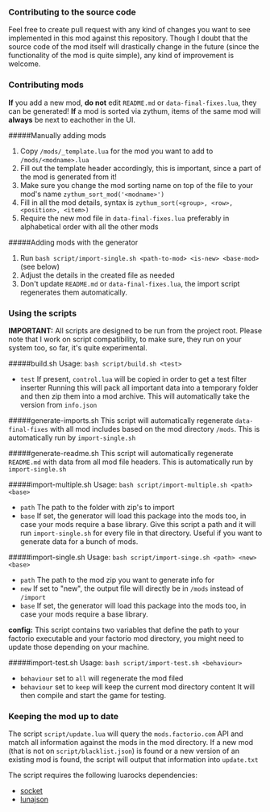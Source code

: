 ### Contributing to the source code
Feel free to create pull request with any kind of changes you want to see implemented in this mod against this repository. Though I doubt that the source code of the mod itself will drastically change in the future (since the functionality of the mod is quite simple), any kind of improvement is welcome.

### Contributing mods 
**If** you add a new mod, **do not** edit `README.md` or `data-final-fixes.lua`, they can be generated!
**If** a mod is sorted via zythum, items of the same mod will **always** be next to eachother in the UI.

#####Manually adding mods
1. Copy `/mods/_template.lua` for the mod you want to add to `/mods/<modname>.lua`
2. Fill out the template header accordingly, this is important, since a part of the mod is generated from it!
2. Make sure you change the mod sorting name on top of the file to your mod's name `zythum_sort_mod('<modname>')`
3. Fill in all the mod details, syntax is `zythum_sort(<group>, <row>, <position>, <item>)`
3. Require the new mod file in `data-final-fixes.lua` preferably in alphabetical order with all the other mods

#####Adding mods with the generator
1. Run `bash script/import-single.sh <path-to-mod> <is-new> <base-mod>` (see below)
2. Adjust the details in the created file as needed
3. Don't update `README.md` or `data-final-fixes.lua`, the import script regenerates them automatically.

### Using the scripts
**IMPORTANT:** All scripts are designed to be run from the project root. Please note that I work on script compatibility, to make sure, they run on your system too, so far, it's quite experimental.

#####build.sh
Usage: `bash script/build.sh <test>`    
- `test` If present, `control.lua` will be copied in order to get a test filter inserter
Running this will pack all important data into a temporary folder and then zip them into a mod archive. This will automatically take the version from `info.json`

#####generate-imports.sh
This script will automatically regenerate `data-final-fixes` with all mod includes based on the mod directory `/mods`. This is automatically run by `import-single.sh`

#####generate-readme.sh
This script will automatically regenerate `README.md` with data from all mod file headers. This is automatically run by `import-single.sh`

#####import-multiple.sh
Usage: `bash script/import-multiple.sh <path> <base>`    
- `path` The path to the folder with zip's to import
- `base` If set, the generator will load this package into the mods too, in case your mods require a base library.
Give this script a path and it will run `import-single.sh` for every file in that directory. Useful if you want to generate data for a bunch of mods.

#####import-single.sh
Usage: `bash script/import-singe.sh <path> <new> <base>`
- `path` The path to the mod zip you want to generate info for
- `new` If set to "new", the output file will directly be in `/mods` instead of `/import`
- `base` If set, the generator will load this package into the mods too, in case your mods require a base library.

**config:** This script contains two variables that define the path to your factorio executable and your factorio mod directory, you might need to update those depending on your machine.

#####import-test.sh
Usage: `bash script/import-test.sh <behaviour>`
- `behaviour` set to `all` will regenerate the mod filed
- `behaviour` set to `keep` will keep the current mod directory content
It will then compile and start the game for testing.

### Keeping the mod up to date
The script `script/update.lua` will query the `mods.factorio.com` API and match all information against the mods in the mod directory. If a new mod (that is not on `script/blacklist.json`) is found or a new version of an existing mod is found, the script will output that information into `update.txt`

The script requires the following luarocks dependencies:
- [socket](https://luarocks.org/modules/luarocks/luasocket)
- [lunajson](https://luarocks.org/modules/grafi/lunajson)